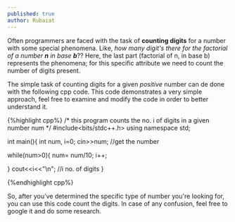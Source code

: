 ```yaml
---
published: true
author: Rubaiat
---
```

Often programmers are faced with the task of **counting digits** for a number with some special phenomena.
Like, _how many digit's there for the factorial of a number **n** in base **b**_?? Here, the last part (factorial of n, in base b) represents the phenomena; for this specific attribute we need to count the number of digits present.

The simple task of counting digits for a given _positive_ number can de done with the following cpp code. This code demonstrates a very simple approach, feel free to examine and modify the code in order to better understand it.

{%highlight cpp%}
/* this program counts the no. i of digits
          in a given number num          */
#include<bits/stdc++.h>
using namespace std;

int main(){
  int num, i=0;
  cin>>num;  //get the number

  while(num>0){
    num= num/10;
    i++;

  }
  cout<<i<<"\n";  //i no. of digits
}

{%endhighlight cpp%}

So, after you've determined the specific type of number you're looking for, you can use this code count the digits. In case of any confusion, feel free to google it and do some research.
